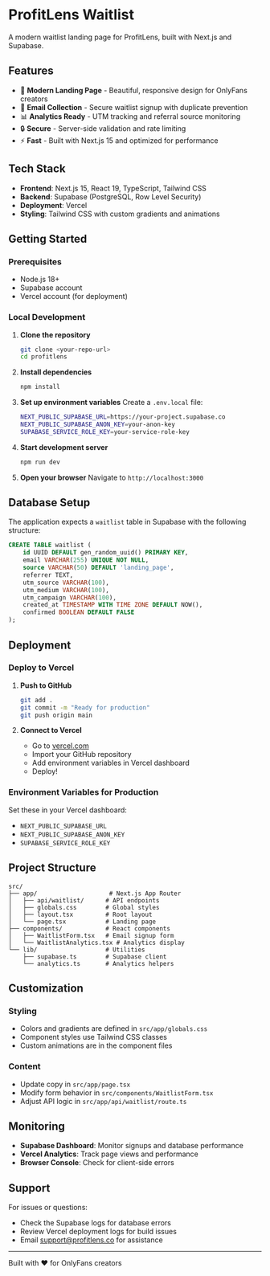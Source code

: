 # ProfitLens Waitlist

A modern waitlist landing page for ProfitLens, built with Next.js and Supabase.

## Features

- 🎯 **Modern Landing Page** - Beautiful, responsive design for OnlyFans creators
- 📧 **Email Collection** - Secure waitlist signup with duplicate prevention
- 📊 **Analytics Ready** - UTM tracking and referral source monitoring
- 🔒 **Secure** - Server-side validation and rate limiting
- ⚡ **Fast** - Built with Next.js 15 and optimized for performance

## Tech Stack

- **Frontend**: Next.js 15, React 19, TypeScript, Tailwind CSS
- **Backend**: Supabase (PostgreSQL, Row Level Security)
- **Deployment**: Vercel
- **Styling**: Tailwind CSS with custom gradients and animations

## Getting Started

### Prerequisites

- Node.js 18+ 
- Supabase account
- Vercel account (for deployment)

### Local Development

1. **Clone the repository**
   ```bash
   git clone <your-repo-url>
   cd profitlens
   ```

2. **Install dependencies**
   ```bash
   npm install
   ```

3. **Set up environment variables**
   Create a `.env.local` file:
   ```bash
   NEXT_PUBLIC_SUPABASE_URL=https://your-project.supabase.co
   NEXT_PUBLIC_SUPABASE_ANON_KEY=your-anon-key
   SUPABASE_SERVICE_ROLE_KEY=your-service-role-key
   ```

4. **Start development server**
   ```bash
   npm run dev
   ```

5. **Open your browser**
   Navigate to `http://localhost:3000`

## Database Setup

The application expects a `waitlist` table in Supabase with the following structure:

```sql
CREATE TABLE waitlist (
    id UUID DEFAULT gen_random_uuid() PRIMARY KEY,
    email VARCHAR(255) UNIQUE NOT NULL,
    source VARCHAR(50) DEFAULT 'landing_page',
    referrer TEXT,
    utm_source VARCHAR(100),
    utm_medium VARCHAR(100),
    utm_campaign VARCHAR(100),
    created_at TIMESTAMP WITH TIME ZONE DEFAULT NOW(),
    confirmed BOOLEAN DEFAULT FALSE
);
```

## Deployment

### Deploy to Vercel

1. **Push to GitHub**
   ```bash
   git add .
   git commit -m "Ready for production"
   git push origin main
   ```

2. **Connect to Vercel**
   - Go to [vercel.com](https://vercel.com)
   - Import your GitHub repository
   - Add environment variables in Vercel dashboard
   - Deploy!

### Environment Variables for Production

Set these in your Vercel dashboard:

- `NEXT_PUBLIC_SUPABASE_URL`
- `NEXT_PUBLIC_SUPABASE_ANON_KEY`
- `SUPABASE_SERVICE_ROLE_KEY`

## Project Structure

```
src/
├── app/                    # Next.js App Router
│   ├── api/waitlist/      # API endpoints
│   ├── globals.css        # Global styles
│   ├── layout.tsx         # Root layout
│   └── page.tsx           # Landing page
├── components/            # React components
│   ├── WaitlistForm.tsx   # Email signup form
│   └── WaitlistAnalytics.tsx # Analytics display
└── lib/                   # Utilities
    ├── supabase.ts        # Supabase client
    └── analytics.ts       # Analytics helpers
```

## Customization

### Styling
- Colors and gradients are defined in `src/app/globals.css`
- Component styles use Tailwind CSS classes
- Custom animations are in the component files

### Content
- Update copy in `src/app/page.tsx`
- Modify form behavior in `src/components/WaitlistForm.tsx`
- Adjust API logic in `src/app/api/waitlist/route.ts`

## Monitoring

- **Supabase Dashboard**: Monitor signups and database performance
- **Vercel Analytics**: Track page views and performance
- **Browser Console**: Check for client-side errors

## Support

For issues or questions:
- Check the Supabase logs for database errors
- Review Vercel deployment logs for build issues
- Email support@profitlens.co for assistance

---

Built with ❤️ for OnlyFans creators